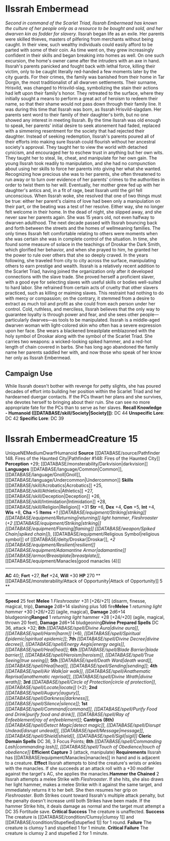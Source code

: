 ﻿---
ac: '40'
alignment: NE
all_resistance: null
burrow_speed: null
charisma: '+5'
climb_speed: null
constitution: '+5'
creature_ability:
- Attack of Opportunity
- Efficient Capture
- Hammer the Chained
creature_family: null
description: "<i>Second in command of the Scarlet Triad, Ilssrah Embermead has known\
  \ the culture of her people only as a resource to be bought and sold, and her dwarven\
  \ kin as fodder for slavery.</i><br/><br/> Ilssrah began life as an exile. Her parents\
  \ were skilled thieves, masters of pilfering from merchants without being caught.\
  \ In their view, such wealthy individuals could easily afford to be parted with\
  \ some of their coin. As time went on, they grew increasingly confident in their\
  \ skills and began breaking into homes as well. On one such excursion, the home's\
  \ owner came after the intruders with an axe in hand. Ilssrah's parents panicked\
  \ and fought back with lethal force, killing their victim, only to be caught literally\
  \ red-handed a few moments later by the city guards. For their crimes, the family\
  \ was banished from their home in Tar Dorgin, the most traditionalist of all dwarven\
  \ settlements. Their surname, Hrisvild, was changed to Hrisvild-slag, symbolizing\
  \ the stain their actions had left upon their family's honor. They retreated to\
  \ the surface, where they initially sought a means to perform a great act of heroism\
  \ to redeem their name, so that their shame would not pass down through their family\
  \ line. It was during this time that Ilssrah was born, as Ilssrah Hrisvild-slagdam.\
  \ Her parents sent word to their family of their daughter's birth, but no one showed\
  \ any interest in meeting Ilssrah. By the time Ilssrah was old enough to speak,\
  \ her parents' initial desire to seek atonement had faded, replaced with a simmering\
  \ resentment for the society that had rejected their daughter.<br/><br/> Instead\
  \ of seeking redemption, Ilssrah's parents poured all of their efforts into making\
  \ sure Ilssrah could flourish without her ancestral society's approval. They taught\
  \ her to view the world with detached cynicism, and encouraged her to eschew trust\
  \ in anything but her own wits. They taught her to steal, lie, cheat, and manipulate\
  \ for her own gain. The young Ilssrah took readily to manipulation, and she had\
  \ no compunction about using her skills to force her parents into giving her what\
  \ she wanted. Recognizing how precious she was to her parents, she often threatened\
  \ to run away or to turn over evidence of her parents' crimes to the authorities\
  \ in order to twist them to her will. Eventually, her mother grew fed up with her\
  \ daughter's antics and, in a fit of rage, beat Ilssrah until the girl fell unconscious.\
  \ When  Ilssrah woke, she resolved that one of two things must be true: either her\
  \ parent's claims of love had been only a manipulation on their part, or the beating\
  \ was a test of her resolve. Either way, she no longer felt welcome in their home.\
  \ In the dead of night, she slipped away, and she never saw her parents again. She\
  \ was 15 years old, not even halfway to dwarven adulthood.<br/><br/> The next decade\
  \ passed with Ilssrah bouncing back and forth between the streets and the homes\
  \ of wellmeaning families. The only times Ilssrah felt comfortable relating to others\
  \ were moments when she was certain she was in complete control of the situation.\
  \ In time, she found some measure of solace in the teachings of Droskar the Dark\
  \ Smith, which glorified her behavior, and when she prayed to him, he granted her\
  \ the power to rule over others that she so deeply craved. In the years following,\
  \ she traveled from city to city across the surface, manipulating others to earn\
  \ prestige and wealth. Ilssrah is a relatively recent addition to the Scarlet Triad,\
  \ having joined the organization only after it developed connections with the slave\
  \ trade. She proved herself a proficient slaver, with a good eye for selecting slaves\
  \ with useful skills or bodies well-suited to hard labor. She refrained from certain\
  \ acts of cruelty that other slavers practiced, such as killing or maiming slaves.\
  \ This restraint had nothing to do with mercy or compassion; on the contrary, it\
  \ stemmed from a desire to extract as much toil and profit as she could from each\
  \ person under her control. Cold, ruthless, and merciless, Ilssrah believes that\
  \ the only way to guarantee loyalty is through power and fear, and she sees other\
  \ people\u2014 particularly dwarves\u2014as tools to be manipulated.<br/><br/> Ilssrah\
  \ is a middle-aged dwarven woman with light-colored skin who often has a severe\
  \ expression upon her face. She wears a blackened breastplate emblazoned with the\
  \ holy symbol of Droskar along with the symbol of the Scarlet Triad. She carries\
  \ two weapons: a wicked-looking spiked hammer, and a red-hot length of chain covered\
  \ in barbs. She has long ago abandoned the family name her parents saddled her with,\
  \ and now those who speak of her know her only as Ilssrah Embermead."
dexterity: '+4'
element: null
fly_speed: null
fortitude: '+27'
hp: '270'
id: '1576'
immunity: null
intelligence: '+4'
land_speed: '25'
language:
- '[[DATABASE/language/Common|Common]]'
- '[[DATABASE/language/Gnoll|Gnoll]]'
- '[[DATABASE/language/Undercommon|Undercommon]]'
level: '15'
max_speed: '25'
name: Ilssrah Embermead
perception: '+29'
rarity: Unique
reflex: '+24'
resistance: null
rus_type_level: null
sense:
- '[[DATABASE/monsterability/Darkvision|darkvision]]'
size: Medium
skill:
- '[[DATABASE/skill/Acrobatics|Acrobatics]] +25'
- '[[DATABASE/skill/Athletics|Athletics]] +27'
- '[[DATABASE/skill/Deception|Deception]] +26'
- '[[DATABASE/skill/Intimidation|Intimidation]] +28'
- '[[DATABASE/skill/Religion|Religion]] +31'
source: '[[DATABASE/source/Pathfinder 148. Fires of the Haunted City|Pathfinder #148:
  Fires of the Haunted City]]'
speed:
- 25 feet
spell:
- '[[DATABASE/spell/Air Walk|Air Walk]]'
- '[[DATABASE/spell/Anathematic Reprisal|AnathematicReprisal]]'
- '[[DATABASE/spell/Augury|Augury]]'
- '[[DATABASE/spell/Blade Barrier|Blade Barrier]]'
- '[[DATABASE/spell/Circle of Protection|Circle of Protection]]'
- '[[DATABASE/spell/Command|Command]]'
- '[[DATABASE/spell/Commanding Lash|Commanding Lash]]'
- '[[DATABASE/spell/Darkness|Darkness]]'
- '[[DATABASE/spell/Death Ward|Death Ward]]'
- '[[DATABASE/spell/Detect Magic|DetectMagic]]'
- '[[DATABASE/spell/Disrupt Undead|Disrupt Undead]]'
- '[[DATABASE/spell/Divine Aura|Divine Aura]]'
- '[[DATABASE/spell/Divine Decree|DivineDecree]]'
- '[[DATABASE/spell/Divine Wrath|Divine Wrath]]'
- '[[DATABASE/spell/Energy Aegis|Energy Aegis]]'
- '[[DATABASE/spell/Harm|Harm]]'
- '[[DATABASE/spell/Heal|Heal]]'
- '[[DATABASE/spell/Heroism|Heroism]]'
- '[[DATABASE/spell/Locate|Locate]]'
- '[[DATABASE/spell/Message|Message]]'
- '[[DATABASE/spell/Purify Food and Drink|Purify Food and Drink]]'
- '[[DATABASE/spell/Ray of Enfeeblement|Ray of Enfeeblement]]'
- '[[DATABASE/spell/Sending|Sending]]'
- '[[DATABASE/spell/Shield|Shield]]'
- '[[DATABASE/spell/Sigil|Sigil]]'
- '[[DATABASE/spell/Silence|Silence]]'
- '[[DATABASE/spell/Spiritual Epidemic|Spiritual Epidemic]]'
- '[[DATABASE/spell/Touch of Obedience|Touch of Obedience]]'
- '[[DATABASE/spell/True Seeing|True Seeing]]'
strength: '+6'
strength_req: '6'
strongest_save:
- Will
swim_speed: null
trait:
- '[[DATABASE/trait/Dwarf|Dwarf]]'
- '[[DATABASE/trait/Humanoid|Humanoid]]'
- '[[DATABASE/trait/Unique|Unique]]'
type: Creature
vision: Darkvision
weakest_save:
- Reflex
weakness: null
will: '+30'
wisdom: '+8'

---
# Ilssrah Embermead

_Second in command of the Scarlet Triad, Ilssrah Embermead has known the culture of her people only as a resource to be bought and sold, and her dwarven kin as fodder for slavery._
 Ilssrah began life as an exile. Her parents were skilled thieves, masters of pilfering from merchants without being caught. In their view, such wealthy individuals could easily afford to be parted with some of their coin. As time went on, they grew increasingly confident in their skills and began breaking into homes as well. On one such excursion, the home's owner came after the intruders with an axe in hand. Ilssrah's parents panicked and fought back with lethal force, killing their victim, only to be caught literally red-handed a few moments later by the city guards. For their crimes, the family was banished from their home in Tar Dorgin, the most traditionalist of all dwarven settlements. Their surname, Hrisvild, was changed to Hrisvild-slag, symbolizing the stain their actions had left upon their family's honor. They retreated to the surface, where they initially sought a means to perform a great act of heroism to redeem their name, so that their shame would not pass down through their family line. It was during this time that Ilssrah was born, as Ilssrah Hrisvild-slagdam. Her parents sent word to their family of their daughter's birth, but no one showed any interest in meeting Ilssrah. By the time Ilssrah was old enough to speak, her parents' initial desire to seek atonement had faded, replaced with a simmering resentment for the society that had rejected their daughter.
 Instead of seeking redemption, Ilssrah's parents poured all of their efforts into making sure Ilssrah could flourish without her ancestral society's approval. They taught her to view the world with detached cynicism, and encouraged her to eschew trust in anything but her own wits. They taught her to steal, lie, cheat, and manipulate for her own gain. The young Ilssrah took readily to manipulation, and she had no compunction about using her skills to force her parents into giving her what she wanted. Recognizing how precious she was to her parents, she often threatened to run away or to turn over evidence of her parents' crimes to the authorities in order to twist them to her will. Eventually, her mother grew fed up with her daughter's antics and, in a fit of rage, beat Ilssrah until the girl fell unconscious. When Ilssrah woke, she resolved that one of two things must be true: either her parent's claims of love had been only a manipulation on their part, or the beating was a test of her resolve. Either way, she no longer felt welcome in their home. In the dead of night, she slipped away, and she never saw her parents again. She was 15 years old, not even halfway to dwarven adulthood.
 The next decade passed with Ilssrah bouncing back and forth between the streets and the homes of wellmeaning families. The only times Ilssrah felt comfortable relating to others were moments when she was certain she was in complete control of the situation. In time, she found some measure of solace in the teachings of Droskar the Dark Smith, which glorified her behavior, and when she prayed to him, he granted her the power to rule over others that she so deeply craved. In the years following, she traveled from city to city across the surface, manipulating others to earn prestige and wealth. Ilssrah is a relatively recent addition to the Scarlet Triad, having joined the organization only after it developed connections with the slave trade. She proved herself a proficient slaver, with a good eye for selecting slaves with useful skills or bodies well-suited to hard labor. She refrained from certain acts of cruelty that other slavers practiced, such as killing or maiming slaves. This restraint had nothing to do with mercy or compassion; on the contrary, it stemmed from a desire to extract as much toil and profit as she could from each person under her control. Cold, ruthless, and merciless, Ilssrah believes that the only way to guarantee loyalty is through power and fear, and she sees other people— particularly dwarves—as tools to be manipulated.
 Ilssrah is a middle-aged dwarven woman with light-colored skin who often has a severe expression upon her face. She wears a blackened breastplate emblazoned with the holy symbol of Droskar along with the symbol of the Scarlet Triad. She carries two weapons: a wicked-looking spiked hammer, and a red-hot length of chain covered in barbs. She has long ago abandoned the family name her parents saddled her with, and now those who speak of her know her only as Ilssrah Embermead.

## Campaign Use

While Ilssrah doesn't bother with revenge for petty slights, she has poured decades of effort into building her position within the Scarlet Triad and her hardearned duergar contacts. If the PCs thwart her plans and she survives, she devotes herself to bringing about their ruin. She can see no more appropriate fate for the PCs than to serve as her slaves.
**Recall Knowledge - Humanoid ([[DATABASE/skill/Society|Society]])**: DC 44
**Unspecific Lore**: DC 42
**Specific Lore**: DC 39

# Ilssrah Embermead<span class="item-type">Creature 15</span>

<span class="trait-unique item-trait">Unique</span><span class="trait-alignment item-trait">NE</span><span class="trait-size item-trait">Medium</span><span class="item-trait">Dwarf</span><span class="item-trait">Humanoid</span>
**Source** [[DATABASE/source/Pathfinder 148. Fires of the Haunted City|Pathfinder #148: Fires of the Haunted City]]
**Perception** +29; [[DATABASE/monsterability/Darkvision|darkvision]]
**Languages** [[DATABASE/language/Common|Common]], [[DATABASE/language/Gnoll|Gnoll]], [[DATABASE/language/Undercommon|Undercommon]]
**Skills** [[DATABASE/skill/Acrobatics|Acrobatics]] +25, [[DATABASE/skill/Athletics|Athletics]] +27, [[DATABASE/skill/Deception|Deception]] +26, [[DATABASE/skill/Intimidation|Intimidation]] +28, [[DATABASE/skill/Religion|Religion]] +31
**Str** +6, **Dex** +4, **Con** +5, **Int** +4, **Wis** +8, **Cha** +5
**Items** _+1 [[DATABASE/equipment/Striking|striking]] [[DATABASE/equipment/Returning|returning]] light hammer_, _Fleshroaster_ (_+2 [[DATABASE/equipment/Striking|striking]] [[DATABASE/equipment/Flaming|flaming]] [[DATABASE/weapon/Spiked Chain|spiked chain]]_), [[DATABASE/equipment/Religious Symbol|religious symbol]] of [[DATABASE/deity/Droskar|Droskar]], _+2 [[DATABASE/equipment/Resilient|resilient]] [[DATABASE/equipment/Adamantine Armor|adamantine]] [[DATABASE/armor/Breastplate|breastplate]]_, [[DATABASE/equipment/Manacles|good manacles (4)]]

---
**AC** 40; **Fort** +27, **Ref** +24, **Will** +30
**HP** 270
<span class="in-box-ability">**[[DATABASE/monsterability/Attack of Opportunity|Attack of Opportunity]] <span class="action-icon">5</span> ** </span>

---
**Speed** 25 feet
<span class="in-box-ability">**Melee** <span class="action-icon">1</span> _Fleshroaster_ +31 [+26/+21] (disarm, finesse, magical, trip), **Damage** 2d8+14 slashing plus 1d6 fire</span><span class="in-box-ability">**Melee** <span class="action-icon">1</span> _returning light hammer_ +30 [+26/+22] (agile, magical), **Damage** 2d6+14 bludgeoning</span><span class="in-box-ability">**Ranged** <span class="action-icon">1</span> _returning light_ hammer +28 [+24/+20] (agile, magical, thrown 20 feet), **Damage** 2d6+14 bludgeoning</span>**Divine Prepared Spells** DC 36, attack +32; **8th** _[[DATABASE/spell/Divine Aura|divine aura]]_, _[[DATABASE/spell/Harm|harm]]_ (×6), _[[DATABASE/spell/Spiritual Epidemic|spiritual epidemic]]_; **7th** _[[DATABASE/spell/Divine Decree|divine decree]]_, _[[DATABASE/spell/Energy Aegis|energy aegis]]_, _[[DATABASE/spell/Heal|heal]]_; **6th** _[[DATABASE/spell/Blade Barrier|blade barrier]]_, _[[DATABASE/spell/Heroism|heroism]]_, _[[DATABASE/spell/True Seeing|true seeing]]_; **5th** _[[DATABASE/spell/Death Ward|death ward]]_, _[[DATABASE/spell/Heal|heal]]_, _[[DATABASE/spell/Sending|sending]]_; **4th** _[[DATABASE/spell/Air Walk|air walk]]_, _[[DATABASE/spell/Anathematic Reprisal|anathematic reprisal]]_, _[[DATABASE/spell/Divine Wrath|divine wrath]]_; **3rd** _[[DATABASE/spell/Circle of Protection|circle of protection]]_, _[[DATABASE/spell/Locate|locate]]_ (×2); **2nd** _[[DATABASE/spell/Augury|augury]]_, _[[DATABASE/spell/Darkness|darkness]]_, _[[DATABASE/spell/Silence|silence]]_; **1st** _[[DATABASE/spell/Command|command]]_, _[[DATABASE/spell/Purify Food and Drink|purify food and drink]]_, _[[DATABASE/spell/Ray of Enfeeblement|ray of enfeeblement]]_; **Cantrips** **(8th)** _[[DATABASE/spell/Detect Magic|detect magic]]_, _[[DATABASE/spell/Disrupt Undead|disrupt undead]]_, _[[DATABASE/spell/Message|message]]_, _[[DATABASE/spell/Shield|shield]]_, _[[DATABASE/spell/Sigil|sigil]]_
**Cleric Domain Spells** DC 36, 3 Focus Points; **8th** _[[DATABASE/spell/Commanding Lash|commanding lash]]_, _[[DATABASE/spell/Touch of Obedience|touch of obedience]]_
<span class="in-box-ability">**Efficient Capture** <span class="action-icon">3</span> (attack, manipulate) **Requirements** Ilssrah has [[DATABASE/equipment/Manacles|manacles]] in hand and is adjacent to a creature. **Effect** Ilssrah attempts to bind the creature's wrists or ankles with the manacles. If she succeeds at an attack roll with a +30 modifier against the target's AC, she applies the manacles.</span><span class="in-box-ability">**Hammer the Chained** <span class="action-icon">2</span> Ilssrah attempts a melee Strike with _Fleshroaster_. If she hits, she also draws her light hammer, makes a melee Strike with it against the same target, and immediately returns it to her belt. She then resumes her grip on _Fleshroaster_. Both Strikes count toward Ilssrah's multiple attack penalty, but the penalty doesn't increase until both Strikes have been made.
 If the hammer Strike hits, it deals damage as normal and the target must attempt a DC 35 Fortitude save. **Critical Success** The creature is unaffected. **Success** The creature is [[DATABASE/condition/Clumsy|clumsy 1]] and [[DATABASE/condition/Stupefied|stupefied 1]] for 1 round. **Failure** The creature is clumsy 1 and stupefied 1 for 1 minute. **Critical Failure** The creature is clumsy 2 and stupefied 2 for 1 minute.</span>
